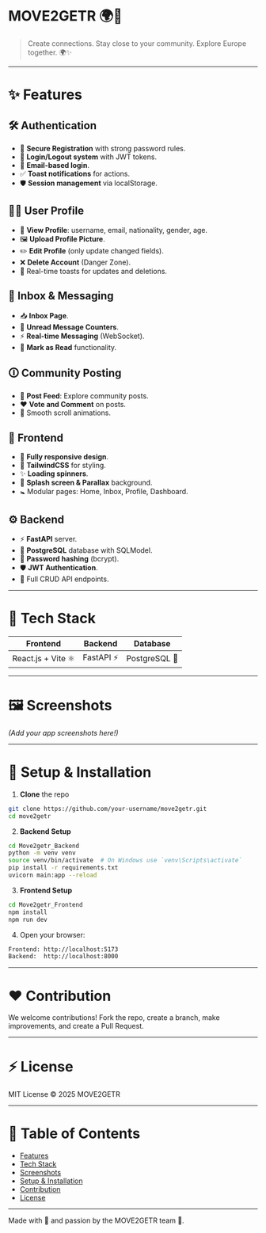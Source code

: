 # MOVE2GETR 🌍🚀

> Create connections. Stay close to your community. Explore Europe together. 🌍✨

---

# ✨ Features

## 🛠️ Authentication
- 🔐 **Secure Registration** with strong password rules.
- 🔑 **Login/Logout system** with JWT tokens.
- 📨 **Email-based login**.
- ✅ **Toast notifications** for actions.
- 🛡️ **Session management** via localStorage.

## 🧑‍💼 User Profile
- 🎨 **View Profile**: username, email, nationality, gender, age.
- 🖼️ **Upload Profile Picture**.
- ✏️ **Edit Profile** (only update changed fields).
- ❌ **Delete Account** (Danger Zone).
- 📢 Real-time toasts for updates and deletions.

## 💬 Inbox & Messaging
- 📥 **Inbox Page**.
- 🔵 **Unread Message Counters**.
- ⚡ **Real-time Messaging** (WebSocket).
- 📨 **Mark as Read** functionality.

## 🛈 Community Posting
- 📝 **Post Feed**: Explore community posts.
- ❤️ **Vote and Comment** on posts.
- 🌟 Smooth scroll animations.

## 💽 Frontend
- 🎨 **Fully responsive design**.
- 🎈 **TailwindCSS** for styling.
- ✨ **Loading spinners**.
- 📼 **Splash screen & Parallax** background.
- 🚼 Modular pages: Home, Inbox, Profile, Dashboard.

## ⚙️ Backend
- ⚡ **FastAPI** server.
- 📃 **PostgreSQL** database with SQLModel.
- 🔐 **Password hashing** (bcrypt).
- 🛡️ **JWT Authentication**.
- 💢 Full CRUD API endpoints.

---

# 🔧 Tech Stack

| Frontend | Backend | Database |
|:--------:|:-------:|:--------:|
| React.js + Vite ⚛️ | FastAPI ⚡ | PostgreSQL 🐘 |

---

# 🖼️ Screenshots
*(Add your app screenshots here!)*

---

# 📓 Setup & Installation

1. **Clone** the repo
```bash
git clone https://github.com/your-username/move2getr.git
cd move2getr
```

2. **Backend Setup**
```bash
cd Move2getr_Backend
python -m venv venv
source venv/bin/activate  # On Windows use `venv\Scripts\activate`
pip install -r requirements.txt
uvicorn main:app --reload
```

3. **Frontend Setup**
```bash
cd Move2getr_Frontend
npm install
npm run dev
```

4. Open your browser:
```bash
Frontend: http://localhost:5173
Backend:  http://localhost:8000
```

---

# ❤️ Contribution
We welcome contributions! Fork the repo, create a branch, make improvements, and create a Pull Request.

---

# ⚡ License
MIT License © 2025 MOVE2GETR

---

# 📅 Table of Contents
- [Features](#-features)
- [Tech Stack](#-tech-stack)
- [Screenshots](#-screenshots)
- [Setup & Installation](#-setup--installation)
- [Contribution](#-contribution)
- [License](#-license)

---

Made with 💖 and passion by the MOVE2GETR team 🚀.


